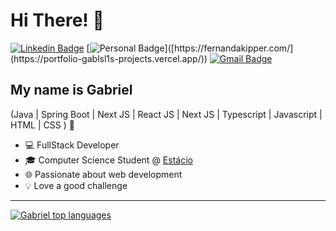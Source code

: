 <h1>Hi There! 👋</h1>

[![Linkedin Badge](https://img.shields.io/badge/-LinkedIn-6633cc?style=flat-square&logo=Linkedin&logoColor=white&link=https://www.linkedin.com/in/gblsl/)](https://www.linkedin.com/in/gblsl/)
[![Personal Badge](https://img.shields.io/badge/-Website-6633cc?style=flat-square&logo=Me&logoColor=white&link=[https://www.fernandakipper.com/](https://portfolio-gablsl1s-projects.vercel.app/))]([https://fernandakipper.com/](https://portfolio-gablsl1s-projects.vercel.app/))
[![Gmail Badge](https://img.shields.io/badge/-gabrielsousadeveloper@gmail.com-6633cc?style=flat-square&logo=Gmail&logoColor=white&link=mailto:gabrielsousadeveloper@gmail.com)](mailto:gabrielsousadeveloper@gmail.com)

## My name is Gabriel
(Java | Spring Boot | Next JS | React JS | Next JS | Typescript | Javascript | HTML | CSS ) 🚀
- 💻 FullStack Developer
- 🎓 Computer Science Student @ [Estácio](https://estacio.br/)
- 🌐 Passionate about web development
- 💡 Love a good challenge

<hr>

[![Gabriel top languages](https://github-readme-stats.vercel.app/api/top-langs/?username=gablsl&theme=tokyonight)](https://github.com/anuraghazra/github-readme-stats)

